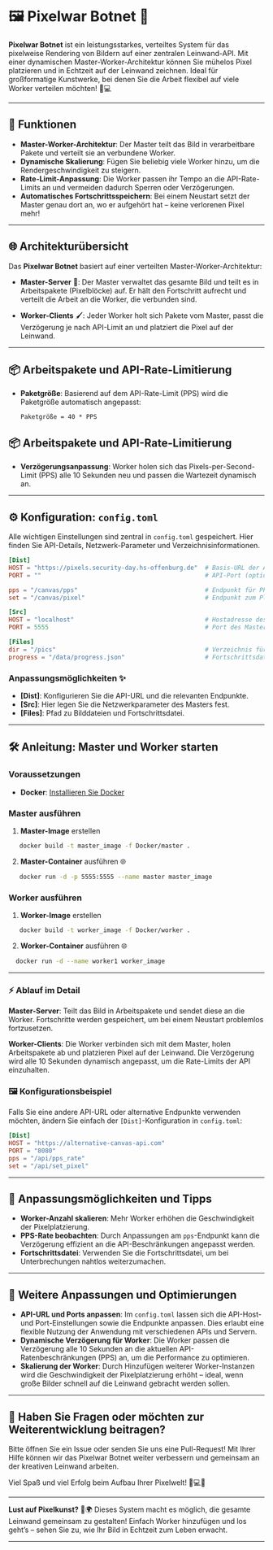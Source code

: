 # 🖼️ Pixelwar Botnet 🎨

**Pixelwar Botnet** ist ein leistungsstarkes, verteiltes System für das pixelweise Rendering von Bildern auf einer zentralen Leinwand-API. Mit einer dynamischen Master-Worker-Architektur können Sie mühelos Pixel platzieren und in Echtzeit auf der Leinwand zeichnen. Ideal für großformatige Kunstwerke, bei denen Sie die Arbeit flexibel auf viele Worker verteilen möchten! 🎉💻

---

## 🚀 Funktionen

- **Master-Worker-Architektur**: Der Master teilt das Bild in verarbeitbare Pakete und verteilt sie an verbundene Worker.
- **Dynamische Skalierung**: Fügen Sie beliebig viele Worker hinzu, um die Rendergeschwindigkeit zu steigern.
- **Rate-Limit-Anpassung**: Die Worker passen ihr Tempo an die API-Rate-Limits an und vermeiden dadurch Sperren oder Verzögerungen.
- **Automatisches Fortschrittsspeichern**: Bei einem Neustart setzt der Master genau dort an, wo er aufgehört hat – keine verlorenen Pixel mehr!

---

## 🌐 Architekturübersicht

Das **Pixelwar Botnet** basiert auf einer verteilten Master-Worker-Architektur:

- **Master-Server** 🧠: Der Master verwaltet das gesamte Bild und teilt es in Arbeitspakete (Pixelblöcke) auf. Er hält den Fortschritt aufrecht und verteilt die Arbeit an die Worker, die verbunden sind.
  
- **Worker-Clients** 🖌️: Jeder Worker holt sich Pakete vom Master, passt die Verzögerung je nach API-Limit an und platziert die Pixel auf der Leinwand.

---

## 📦 Arbeitspakete und API-Rate-Limitierung

- **Paketgröße**: Basierend auf dem API-Rate-Limit (PPS) wird die Paketgröße automatisch angepasst:
  ```plaintext
  Paketgröße = 40 * PPS 
  ```


## 📦 Arbeitspakete und API-Rate-Limitierung

- **Verzögerungsanpassung**: Worker holen sich das Pixels-per-Second-Limit (PPS) alle 10 Sekunden neu und passen die Wartezeit dynamisch an.

---

## ⚙️ Konfiguration: `config.toml`

Alle wichtigen Einstellungen sind zentral in `config.toml` gespeichert. Hier finden Sie API-Details, Netzwerk-Parameter und Verzeichnisinformationen.

```toml
[Dist]
HOST = "https://pixels.security-day.hs-offenburg.de"  # Basis-URL der API
PORT = ""                                             # API-Port (optional)

pps = "/canvas/pps"                                   # Endpunkt für PPS-Abfrage
set = "/canvas/pixel"                                 # Endpunkt zum Platzieren der Pixel

[Src]
HOST = "localhost"                                    # Hostadresse des Masters
PORT = 5555                                           # Port des Masters

[Files]
dir = "/pics"                                         # Verzeichnis für Bilddateien
progress = "/data/progress.json"                      # Fortschrittsdatei zur Wiederaufnahme   
```


### Anpassungsmöglichkeiten ✨

- **[Dist]**: Konfigurieren Sie die API-URL und die relevanten Endpunkte.
- **[Src]**: Hier legen Sie die Netzwerkparameter des Masters fest.
- **[Files]**: Pfad zu Bilddateien und Fortschrittsdatei.

---

## 🛠️ Anleitung: Master und Worker starten

### Voraussetzungen

- **Docker**: [Installieren Sie Docker](https://docs.docker.com/get-docker/)


### Master ausführen

1. **Master-Image** erstellen

```bash
   docker build -t master_image -f Docker/master .
 ```

2. **Master-Container** ausführen 🌐

```bash
   docker run -d -p 5555:5555 --name master master_image
 ```

### Worker ausführen

1. **Worker-Image** erstellen

```bash
   docker build -t worker_image -f Docker/worker .
 ```

 2. **Worker-Container** ausführen 🌐

 ```bash
   docker run -d --name worker1 worker_image
 ```
---

### ⚡ Ablauf im Detail

**Master-Server**: Teilt das Bild in Arbeitspakete und sendet diese an die Worker. Fortschritte werden gespeichert, um bei einem Neustart problemlos fortzusetzen.

    
**Worker-Clients**: Die Worker verbinden sich mit dem Master, holen Arbeitspakete ab und platzieren Pixel auf der Leinwand. Die Verzögerung wird alle 10 Sekunden dynamisch angepasst, um die Rate-Limits der API einzuhalten.

### 🖼️ Konfigurationsbeispiel
Falls Sie eine andere API-URL oder alternative Endpunkte verwenden möchten, ändern Sie einfach der `[Dist]`-Konfiguration in `config.toml`:

```toml
[Dist]
HOST = "https://alternative-canvas-api.com"
PORT = "8080"
pps = "/api/pps_rate"
set = "/api/set_pixel"
```
---

## 🔄 Anpassungsmöglichkeiten und Tipps

- **Worker-Anzahl skalieren**: Mehr Worker erhöhen die Geschwindigkeit der Pixelplatzierung.
- **PPS-Rate beobachten**: Durch Anpassungen am `pps`-Endpunkt kann die Verzögerung effizient an die API-Beschränkungen angepasst werden.
- **Fortschrittsdatei**: Verwenden Sie die Fortschrittsdatei, um bei Unterbrechungen nahtlos weiterzumachen.

---
## 🔧 Weitere Anpassungen und Optimierungen

- **API-URL und Ports anpassen**: Im `config.toml` lassen sich die API-Host- und Port-Einstellungen sowie die Endpunkte anpassen. Dies erlaubt eine flexible Nutzung der Anwendung mit verschiedenen APIs und Servern.
- **Dynamische Verzögerung für Worker**: Die Worker passen die Verzögerung alle 10 Sekunden an die aktuellen API-Ratenbeschränkungen (PPS) an, um die Performance zu optimieren.
- **Skalierung der Worker**: Durch Hinzufügen weiterer Worker-Instanzen wird die Geschwindigkeit der Pixelplatzierung erhöht – ideal, wenn große Bilder schnell auf die Leinwand gebracht werden sollen.
  
---

## 🌟 Haben Sie Fragen oder möchten zur Weiterentwicklung beitragen?

Bitte öffnen Sie ein Issue oder senden Sie uns eine Pull-Request! Mit Ihrer Hilfe können wir das Pixelwar Botnet weiter verbessern und gemeinsam an der kreativen Leinwand arbeiten.

Viel Spaß und viel Erfolg beim Aufbau Ihrer Pixelwelt! 🎉💻✨

---

**Lust auf Pixelkunst?** 
🎨🌍 Dieses System macht es möglich, die gesamte Leinwand gemeinsam zu gestalten! Einfach Worker hinzufügen und los geht’s – sehen Sie zu, wie Ihr Bild in Echtzeit zum Leben erwacht.

---
